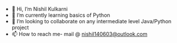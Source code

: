 - 👋 Hi, I’m Nishil Kulkarni
- 🌱 I’m currently learning basics of Python
- 💞️ I’m looking to collaborate on any intermediate level Java/Python project
- 📫 How to reach me- mail @ nishil140603@outlook.com


<!---
pekaboo1406/pekaboo1406 is a ✨ special ✨ repository because its `README.md` (this file) appears on your GitHub profile.
You can click the Preview link to take a look at your changes.
--->
